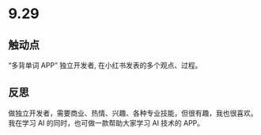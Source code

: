 # 9.29

## 触动点

“多背单词 APP” 独立开发者, 在小红书发表的多个观点、过程。

## 反思

做独立开发者，需要商业、热情、兴趣、各种专业技能，但很有趣，我也很喜欢。我在学习 AI 的同时，也可做一款帮助大家学习 AI 技术的 APP。
